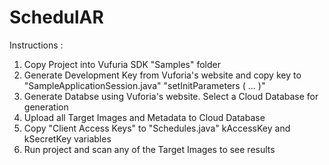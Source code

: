 # SchedulAR

Instructions :

1. Copy Project into Vufuria SDK "Samples" folder
2. Generate Development Key from Vuforia's website and copy key to "SampleApplicationSession.java"
    "setInitParameters ( ... )"
3. Generate Databse using Vuforia's website. Select a Cloud Database for generation
4. Upload all Target Images and Metadata to Cloud Database
5. Copy "Client Access Keys" to "Schedules.java" kAccessKey and kSecretKey variables
6. Run project and scan any of the Target Images to see results
